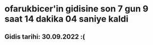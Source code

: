 # ofarukbicer'in gidisine son 7 gun 9 saat 14 dakika 04 saniye kaldi

## Gidis tarihi: 30.09.2022 :(